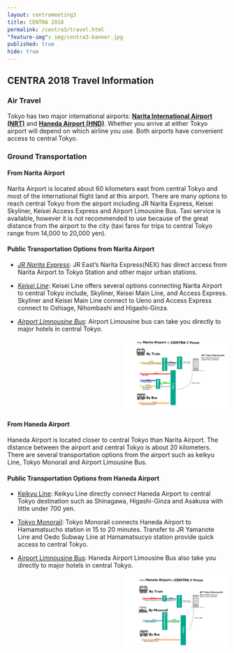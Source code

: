 ```yaml
---
layout: centrameeting3
title: CENTRA 2018
permalink: /centra3/travel.html
"feature-img": img/centra3-banner.jpg
published: true
hide: true
---
```


## CENTRA 2018 Travel Information

### Air Travel

Tokyo has two major international airports: [**Narita International Airport (NRT)**](https://www.narita-airport.jp/en/) and [**Haneda Airport (HND)**](http://www.haneda-airport.com/). Whether you arrive at either Tokyo airport will depend on which airline you use. Both airports have convenient access to central Tokyo.

### Ground Transportation

#### From Narita Airport

Narita Airport is located about 60 kilometers east from central Tokyo and most of the international flight land at this airport. There are many options to reach central Tokyo from the airport including JR Narita Express, Keisei Skyliner, Keisei Access Express and Airport Limousine Bus. Taxi service is available, however it is not recommended to use because of the great distance from the airport to the city (taxi fares for trips to central Tokyo range from 14,000 to 20,000 yen). 

#### Public Transportation Options from Narita Airport 

* [*JR Narita Express*](http://www.jreast.co.jp/e/nex/index.html?src=t_info): JR East’s Narita Express(NEX) has direct access from Narita Airport to Tokyo Station and other major urban stations. 

* [*Keisei Line*](http://www.keisei.co.jp/keisei/tetudou/skyliner/us/index.php): Keisei Line offers several options connecting Narita Airport to central Tokyo include, Skyliner, Keisei Main Line, and Access Express. Skyliner and Keisei Main Line connect to Ueno and Access Express connect to Oshiage, Nihombashi and Higashi-Ginza. 

* [*Airport Limnousine Bus*](https://www.limousinebus.co.jp/en/): Airport Limousine bus can take you directly to major hotels in central Tokyo.

<p style="padding-left: 270px;"><img src="/img/Narita Airport to venue.png" alt="Narita Airport to venue" style="margin-right: auto;margin-left: auto;" class="img-responsive"></p>

#### From Haneda Airport

Haneda Airport is located closer to central Tokyo than Narita Airport. The distance between the airport and central Tokyo is about 20 kilometers. There are several transportation options from the airport such as keikyu Line, Tokyo Monorail and Airport Limousine Bus.

#### Public Transportation Options from Haneda Airport

* [Keikyu Line](http://www.haneda-tokyo-access.com/en/): Keikyu Line directly connect Haneda Airport to central Tokyo destination such as Shinagawa, Higashi-Ginza and Asakusa with little under 700 yen. 

* [Tokyo Monorail](http://www.tokyo-monorail.co.jp/english/): Tokyo Monorail connects Haneda Airport to Hamamatsucho station in 15 to 20 minutes. Transfer to JR Yamanote Line and Oedo Subway Line at Hamamatsucyo station provide quick access to central Tokyo.

* [Airport Limnousine Bus](https://www.limousinebus.co.jp/en/): Haneda Airport Limousine Bus also take you directly to major hotels in central Tokyo.

<p style="padding-left: 270px;"><img src="/img/Haneda Airport to venue.png" alt="Haneda Airport to venue" style="margin-right: auto;margin-left: auto;" class="img-responsive">
</p>
